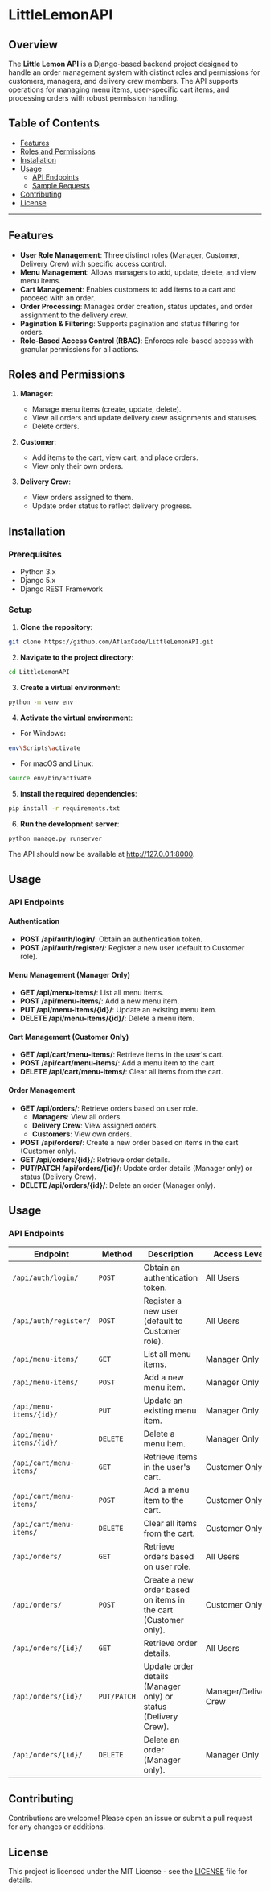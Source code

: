 # LittleLemonAPI

## Overview

The **Little Lemon API** is a Django-based backend project designed to handle an order management system with distinct roles and permissions for customers, managers, and delivery crew members. The API supports operations for managing menu items, user-specific cart items, and processing orders with robust permission handling.

## Table of Contents
- [Features](#features)
- [Roles and Permissions](#roles-and-permissions)
- [Installation](#installation)
- [Usage](#usage)
  - [API Endpoints](#api-endpoints)
  - [Sample Requests](#sample-requests)
- [Contributing](#contributing)
- [License](#license)

---

## Features

- **User Role Management**: Three distinct roles (Manager, Customer, Delivery Crew) with specific access control.
- **Menu Management**: Allows managers to add, update, delete, and view menu items.
- **Cart Management**: Enables customers to add items to a cart and proceed with an order.
- **Order Processing**: Manages order creation, status updates, and order assignment to the delivery crew.
- **Pagination & Filtering**: Supports pagination and status filtering for orders.
- **Role-Based Access Control (RBAC)**: Enforces role-based access with granular permissions for all actions.

## Roles and Permissions

1. **Manager**: 
   - Manage menu items (create, update, delete).
   - View all orders and update delivery crew assignments and statuses.
   - Delete orders.
  
2. **Customer**: 
   - Add items to the cart, view cart, and place orders.
   - View only their own orders.

3. **Delivery Crew**: 
   - View orders assigned to them.
   - Update order status to reflect delivery progress.
  
## Installation

### Prerequisites
- Python 3.x
- Django 5.x
- Django REST Framework

### Setup

1. **Clone the repository**:

```bash
git clone https://github.com/AflaxCade/LittleLemonAPI.git
```

2. **Navigate to the project directory**:
 
```bash
cd LittleLemonAPI
```

3. **Create a virtual environment**:

```bash
python -m venv env
```

4. **Activate the virtual environmen**t:

- For Windows:

```bash
env\Scripts\activate
```

- For macOS and Linux:

```bash
source env/bin/activate
```

5. **Install the required dependencies**:

```bash
pip install -r requirements.txt
```

6. **Run the development server**:

```bash
python manage.py runserver
```
The API should now be available at http://127.0.0.1:8000.

## Usage

### API Endpoints

#### Authentication
- **POST /api/auth/login/**: Obtain an authentication token.
- **POST /api/auth/register/**: Register a new user (default to Customer role).

#### Menu Management (Manager Only)
- **GET /api/menu-items/**: List all menu items.
- **POST /api/menu-items/**: Add a new menu item.
- **PUT /api/menu-items/{id}/**: Update an existing menu item.
- **DELETE /api/menu-items/{id}/**: Delete a menu item.

#### Cart Management (Customer Only)
- **GET /api/cart/menu-items/**: Retrieve items in the user's cart.
- **POST /api/cart/menu-items/**: Add a menu item to the cart.
- **DELETE /api/cart/menu-items/**: Clear all items from the cart.

#### Order Management
- **GET /api/orders/**: Retrieve orders based on user role.
  - **Managers**: View all orders.
  - **Delivery Crew**: View assigned orders.
  - **Customers**: View own orders.
- **POST /api/orders/**: Create a new order based on items in the cart (Customer only).
- **GET /api/orders/{id}/**: Retrieve order details.
- **PUT/PATCH /api/orders/{id}/**: Update order details (Manager only) or status (Delivery Crew).
- **DELETE /api/orders/{id}/**: Delete an order (Manager only).

## Usage

### API Endpoints

| Endpoint                         | Method         | Description                                                     | Access Level            |
|----------------------------------|----------------|-----------------------------------------------------------------|-------------------------|
| `/api/auth/login/`              | `POST`         | Obtain an authentication token.                                 | All Users               |
| `/api/auth/register/`           | `POST`         | Register a new user (default to Customer role).                | All Users               |
| `/api/menu-items/`              | `GET`          | List all menu items.                                          | Manager Only            |
| `/api/menu-items/`              | `POST`         | Add a new menu item.                                          | Manager Only            |
| `/api/menu-items/{id}/`         | `PUT`          | Update an existing menu item.                                 | Manager Only            |
| `/api/menu-items/{id}/`         | `DELETE`       | Delete a menu item.                                          | Manager Only            |
| `/api/cart/menu-items/`         | `GET`          | Retrieve items in the user's cart.                           | Customer Only           |
| `/api/cart/menu-items/`         | `POST`         | Add a menu item to the cart.                                 | Customer Only           |
| `/api/cart/menu-items/`         | `DELETE`       | Clear all items from the cart.                               | Customer Only           |
| `/api/orders/`                  | `GET`          | Retrieve orders based on user role.                          | All Users               |
| `/api/orders/`                  | `POST`         | Create a new order based on items in the cart (Customer only).| Customer Only           |
| `/api/orders/{id}/`             | `GET`          | Retrieve order details.                                      | All Users               |
| `/api/orders/{id}/`             | `PUT/PATCH`    | Update order details (Manager only) or status (Delivery Crew).| Manager/Delivery Crew   |
| `/api/orders/{id}/`             | `DELETE`       | Delete an order (Manager only).                              | Manager Only            |



## Contributing

Contributions are welcome! Please open an issue or submit a pull request for any changes or additions.

## License

This project is licensed under the MIT License - see the [LICENSE](LICENSE) file for details.
